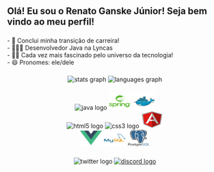 <h2 align="left">Olá! Eu sou o Renato Ganske Júnior! Seja bem vindo ao meu perfil!</h3>

###
<p align="left">- 🔭 Conclui minha transição de carreira!<br>- 👨🏼‍💻 Desenvolvedor Java na Lyncas<br>- 👨‍💻 Cada vez mais fascinado pelo universo da tecnologia!<br>- 😄 Pronomes: ele/dele</p>

###
<div align="center">
  <img src="https://github-readme-stats.vercel.app/api?hide_title=false&hide_rank=false&show_icons=true&include_all_commits=true&count_private=true&disable_animations=false&theme=dark&locale=en&hide_border=false&username=renatoganske" height="170" alt="stats graph"  />
  <img src="https://github-readme-stats.vercel.app/api/top-langs?locale=en&hide_title=false&layout=compact&card_width=320&langs_count=5&theme=dark&hide_border=false&username=renatoganske" height="170" alt="languages graph"  />
</div>

###
<div align="center">
  <img src="https://cdn.jsdelivr.net/gh/devicons/devicon/icons/java/java-original.svg" height="40" width="52" alt="java logo"  />
  <img src="https://github.com/devicons/devicon/blob/v2.15.1/icons/spring/spring-original-wordmark.svg" height="40" width="52" alt="spring logo"  />
  <img src="https://github.com/devicons/devicon/blob/v2.15.1/icons/docker/docker-original.svg" height="40" width="52" alt="docker logo"  />
</div>
<div align="center">
  <img src="https://cdn.jsdelivr.net/gh/devicons/devicon/icons/html5/html5-original.svg" height="40" width="52" alt="html5 logo"  />
  <img src="https://cdn.jsdelivr.net/gh/devicons/devicon/icons/css3/css3-original.svg" height="40" width="52" alt="css3 logo"  />
  <img src="https://github.com/devicons/devicon/blob/v2.15.1/icons/angularjs/angularjs-original.svg" height="40" width="52" alt="angular logo"  />
</div>
<div align="center">
  <img src="https://github.com/devicons/devicon/blob/v2.15.1/icons/vuejs/vuejs-original.svg" height="40" width="52" alt="vue logo"  />
  <img src="https://github.com/devicons/devicon/blob/v2.15.1/icons/mysql/mysql-original-wordmark.svg" height="40" width="52" alt="mysql logo"  />
  <img src="https://github.com/devicons/devicon/blob/v2.15.1/icons/postgresql/postgresql-original-wordmark.svg" height="40" width="52" alt="postgresql logo"  />
</div>

###
<div align="center">
    <img src="https://raw.githubusercontent.com/maurodesouza/profile-readme-generator/master/src/assets/icons/social/twitter/default.svg" width="52" height="40" alt="twitter logo"  />
  </a>
  <a href="discordapp.com/users/Ganske#9206" target="_blank">
    <img src="https://raw.githubusercontent.com/maurodesouza/profile-readme-generator/master/src/assets/icons/social/discord/default.svg" width="52" height="40" alt="discord logo"  />
  </a>
</div>

###
